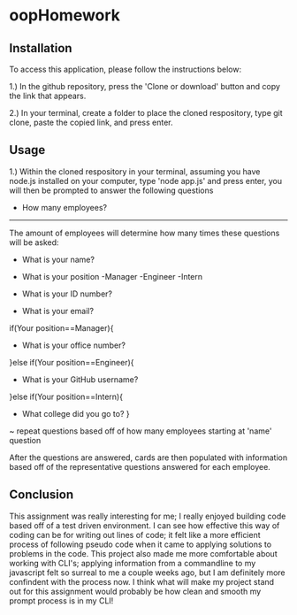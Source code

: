 # oopHomework


## Installation

To access this application, please follow the instructions below:

1.)  In the github repository, press the 'Clone or download' button and copy the link that appears.

2.) In your terminal, create a folder to place the cloned respository, type git clone, paste the copied link, and press enter.

## Usage

1.) Within the cloned respository in your terminal,  assuming you have node.js installed on your computer, type 'node app.js' and press enter, you will then be prompted to answer the following questions

* How many employees?

-----------------------------

The amount of employees will determine how many times these questions will be asked: 

* What is your name?

* What is your position
-Manager
-Engineer
-Intern

* What is your ID number?

* What is your email?

 if(Your position==Manager){

- What is your office number?
 
}else if(Your position==Engineer){

- What is your GitHub username?

}else if(Your position==Intern){
- What college did you go to?
}

~  repeat questions based off of how many employees starting at 'name' question

After the questions are answered, cards are then populated with information based off of the representative questions answered for each employee.



## Conclusion

This assignment was really interesting for me; I really enjoyed building code based off of a test driven environment. I can see how effective this way of coding can be for writing out lines of code; it felt like a more efficient process of following pseudo code when it came to applying solutions to problems in the code. This project also made me more comfortable about working with CLI's; applying information from a commandline to my javascript felt so surreal to me a couple weeks ago, but I am definitely more confindent with the process now. I think what will make my project stand out for this assignment would probably be how clean and smooth my prompt process is in my CLI!
